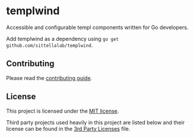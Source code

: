 # templwind

Accessible and configurable templ components written for Go developers.

Add templwind as a dependency using `go get github.com/sittellalab/templwind`.

## Contributing

Please read the [contributing guide](/CONTRIBUTING.md).

## License

This project is licensed under the [MIT license](/LICENSE).

Third party projects used heavily in this project are listed below and their license can be found in the [3rd Party Licenses](/LICENSE-3RD-PARTY) file.
